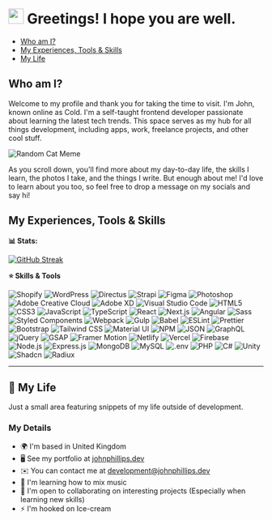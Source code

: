 <h1><img src="https://github.com/johnphillipsdev/johnphillipsdev/assets/119289068/d1a6fad5-8bb9-4664-ad14-60048738d01e" width="30"/> Greetings! I hope you are well.</h1>

<ul>
  <li><a href="#who-am-i">Who am I?</a></li>
  <li><a href="#my-experiences-tools--skills">My Experiences, Tools & Skills</a></li>
  <li><a href="#my-life">My Life</a></li>
</ul>

<div>
  <h2 id="who-am-i">Who am I?</h2>
  
  <p>
    Welcome to my profile and thank you for taking the time to visit. I'm John, known online as Cold. I'm a self-taught frontend developer passionate about learning the latest tech trends. This space serves as my hub for all things development, including apps, work, freelance projects, and other cool stuff.
  </p>

<img src="https://cataas.com/cat/gif" alt="Random Cat Meme">



<!-- * 🚀  I'm currently working on [peterparker.com](http://peterparker.com)</li> -->


  <p>
    As you scroll down, you'll find more about my day-to-day life, the skills I learn, the photos I take, and the things I write. But enough about me! I'd love to learn about you too, so feel free to drop a message on my socials and say hi!
  </p>

</div>

<h2 id="my-experiences-tools--skills">My Experiences, Tools & Skills</h2>

<b>📊 Stats:</b>

[![GitHub Streak](https://github-readme-streak-stats.herokuapp.com?user=johnphillipsdev&exclude_days=Sun%2CSat)](https://git.io/streak-stats)

<b>⭐ Skills & Tools</b>
<p>
  <img alt="Shopify" src="https://img.shields.io/badge/-Shopify-7AB55C?style=flat-square&logo=shopify&logoColor=white" />
  <img alt="WordPress" src="https://img.shields.io/badge/-WordPress-21759B?style=flat-square&logo=wordpress&logoColor=white" />
  <img alt="Directus" src="https://img.shields.io/badge/-Directus-008AFF?style=flat-square&logo=directus&logoColor=white" />
  <img alt="Strapi" src="https://img.shields.io/badge/-Strapi-2E7EEA?style=flat-square&logo=strapi&logoColor=white" />
  <img alt="Figma" src="https://img.shields.io/badge/-Figma-F24E1E?style=flat-square&logo=figma&logoColor=white" />
  <img alt="Photoshop" src="https://img.shields.io/badge/-Photoshop-31A8FF?style=flat-square&logo=adobe-photoshop&logoColor=white" />
  <img alt="Adobe Creative Cloud" src="https://img.shields.io/badge/-Adobe_Creative_Cloud-DA1F26?style=flat-square&logo=adobe&logoColor=white" />
  <img alt="Adobe XD" src="https://img.shields.io/badge/-Adobe_XD-FF61F6?style=flat-square&logo=adobe-xd&logoColor=white" />
  <img alt="Visual Studio Code" src="https://img.shields.io/badge/-Visual_Studio_Code-007ACC?style=flat-square&logo=visual-studio-code&logoColor=white" />
  <img alt="HTML5" src="https://img.shields.io/badge/-HTML5-E34F26?style=flat-square&logo=html5&logoColor=white" />
  <img alt="CSS3" src="https://img.shields.io/badge/-CSS3-1572B6?style=flat-square&logo=css3&logoColor=white" />
  <img alt="JavaScript" src="https://img.shields.io/badge/-JavaScript-FFA500?style=flat-square&logo=javascript&logoColor=white" />
  <img alt="TypeScript" src="https://img.shields.io/badge/-TypeScript-007ACC?style=flat-square&logo=typescript&logoColor=white" />
  <img alt="React" src="https://img.shields.io/badge/-React-45b8d8?style=flat-square&logo=react&logoColor=white" />
  <img alt="Next.js" src="https://img.shields.io/badge/-Next.js-000000?style=flat-square&logo=next.js&logoColor=white" />
  <img alt="Angular" src="https://img.shields.io/badge/-Angular-DD0031?style=flat-square&logo=angular&logoColor=white" />
  <img alt="Sass" src="https://img.shields.io/badge/-Sass-CC6699?style=flat-square&logo=sass&logoColor=white" />
  <img alt="Styled Components" src="https://img.shields.io/badge/-Styled_Components-db7092?style=flat-square&logo=styled-components&logoColor=white" />
  <img alt="Webpack" src="https://img.shields.io/badge/-Webpack-45b8d8?style=flat-square&logo=webpack&logoColor=white" />
  <img alt="Gulp" src="https://img.shields.io/badge/-Gulp-CF4647?style=flat-square&logo=gulp&logoColor=white" />
  <img alt="Babel" src="https://img.shields.io/badge/-Babel-F9DC3E?style=flat-square&logo=babel&logoColor=white" />
  <img alt="ESLint" src="https://img.shields.io/badge/-ESLint-4B32C3?style=flat-square&logo=eslint&logoColor=white" />
  <img alt="Prettier" src="https://img.shields.io/badge/-Prettier-F7B93E?style=flat-square&logo=prettier&logoColor=white" />
  <img alt="Bootstrap" src="https://img.shields.io/badge/-Bootstrap-563D7C?style=flat-square&logo=bootstrap&logoColor=white" />
  <img alt="Tailwind CSS" src="https://img.shields.io/badge/-Tailwind_CSS-38B2AC?style=flat-square&logo=tailwind-css&logoColor=white" />
  <img alt="Material UI" src="https://img.shields.io/badge/-Material_UI-0081CB?style=flat-square&logo=materialdesign&logoColor=white" />
  <img alt="NPM" src="https://img.shields.io/badge/-NPM-CB3837?style=flat-square&logo=npm&logoColor=white" />
  <img alt="JSON" src="https://img.shields.io/badge/-JSON-000000?style=flat-square&logo=json&logoColor=white" />
  <img alt="GraphQL" src="https://img.shields.io/badge/-GraphQL-E10098?style=flat-square&logo=graphql&logoColor=white" />
  <img alt="jQuery" src="https://img.shields.io/badge/-jQuery-0769AD?style=flat-square&logo=jquery&logoColor=white" />
  <img alt="GSAP" src="https://img.shields.io/badge/-GSAP-88CE02?style=flat-square&logo=greensock&logoColor=white" />
  <img alt="Framer Motion" src="https://img.shields.io/badge/-Framer_Motion-0055FF?style=flat-square&logo=framer&logoColor=white" />
    <img alt="Netlify" src="https://img.shields.io/badge/-Netlify-00C7B7?style=flat-square&logo=netlify&logoColor=white" />
  <img alt="Vercel" src="https://img.shields.io/badge/-Vercel-000000?style=flat-square&logo=vercel&logoColor=white" />
  <img alt="Firebase" src="https://img.shields.io/badge/-Firebase-FFCA28?style=flat-square&logo=firebase&logoColor=black" />
  <img alt="Node.js" src="https://img.shields.io/badge/-Node.js-43853d?style=flat-square&logo=node.js&logoColor=white" />
  <img alt="Express.js" src="https://img.shields.io/badge/-Express.js-000000?style=flat-square&logo=express&logoColor=white" />
  <img alt="MongoDB" src="https://img.shields.io/badge/-MongoDB-13aa52?style=flat-square&logo=mongodb&logoColor=white" />
  <img alt="MySQL" src="https://img.shields.io/badge/-MySQL-4479A1?style=flat-square&logo=mysql&logoColor=white" />
  <img alt=".env" src="https://img.shields.io/badge/.env-000000?style=flat-square&logo=dotenv&logoColor=white" />
  <img alt="PHP" src="https://img.shields.io/badge/-PHP-777BB4?style=flat-square&logo=php&logoColor=white" />
  <img alt="C#" src="https://img.shields.io/badge/-C%23-239120?style=flat-square&logo=c-sharp&logoColor=white" />
  <img alt="Unity" src="https://img.shields.io/badge/-Unity-000000?style=flat-square&logo=unity&logoColor=white" />
  <img alt="Shadcn" src="https://img.shields.io/badge/-Shadcn UI-000000?style=flat-square&logo=shadcnui&logoColor=white" />
  <img alt="Radiux" src="https://img.shields.io/badge/-Radix Ui-161618?style=flat-square&logo=radixui&logoColor=white" />

</p>
<hr />
<h2 id="my-life">🧬 My Life</h2>
<p>Just a small area featuring snippets of my life outside of development.</p>

<h3>My Details</h3>

  * 🌍  I'm based in United Kingdom
  * 🖥️ See my portfolio at [johnphillips.dev](https://www.johnphillips.dev/)
  * ✉️  You can contact me at [development@johnphillips.dev](mailto:development@johnphillips.dev)
  * 🧠  I'm learning how to mix music
  * 🤝  I'm open to collaborating on interesting projects (Especially when learning new skills)
  * ⚡  I'm hooked on Ice-cream



<!-- 
<h3>🎯 My Random Skills</h3>
<i>Every 30 days I try to learn a new skill, or create something new, below is a list of my current achievements:</i>

<br />
<br />

<ul>
  <li>Discord App Development (Creating a Community Server) </li>
  <li>Creating & Mixing Music</li>
</ul>

### Featured blogs/articles

- 📖 [A Developer’s Story – Vinit Shahdeo](https://www.geektrust.in/blog/2019/07/31/developers-story-vinit-shahdeo/)
- 🚀 [Join Postman at Google Summer of Code 2023](https://blog.postman.com/join-postman-at-google-summer-of-code-2023/)
- 💻 [If You Are A Techie, Your Home Page Should Be GitHub, Not Instagram](https://www.opensourceforu.com/2020/07/if-you-are-a-techie-your-home-page-should-be-github-not-instagram/)
- 🌟 [Milepost: From a GitHub User to a GitHub Star](https://vinitshahdeo.dev/milepost-from-a-github-user-to-a-github-star)
- 🧠 [10 lessons I've learned as a Software Engineer at Postman](https://vinitshahdeo.dev/10-lessons-learned-as-software-engineer-at-postman)

### Projects

Also check out my pinned repositories!
- 🛡️ [Peerlist README Badges](https://github.com/vinitshahdeo/peerlist-readme-badge/) *(included in [Peerlist official tools](https://peerlist.io/tools/readme-badge))*
- 🔍 [OpenAPI Web Search](https://vinitshahdeo.dev/open-api-web-search) *(part of [GSoC at Postman](https://blog.postman.com/postmans-projects-and-contributors-google-summer-of-code-2023/))*
- 💧 [Water Monitoring System](https://github.com/vinitshahdeo/Water-Monitoring-System) *(part of [Rails Girls Summer Of Code](https://twitter.com/Vinit_Shahdeo/status/1234936360613695489))*
- 🦠 [COVID-19 Tracker](https://github.com/vinitshahdeo/COVID19) *(featured in [newspapers](https://thenewskhazana.com/story/meet-vinit-shahdeo-a-resident-of-jharkhand-has-been-recognized-as-a-github-star-22451/), [blogs](https://www.ranchiblog.in/vinit-shahdeo-github-star-from-jharkhand-india/vinit-shahdeo-github-star-from-india/))*



-->

